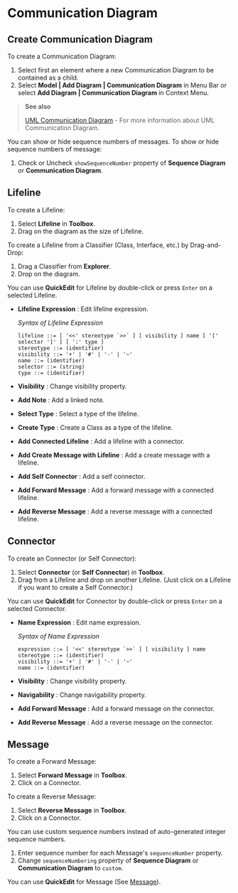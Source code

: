 # Communication Diagram

## Create Communication Diagram

To create a Communication Diagram:

1. Select first an element where a new Communication Diagram to be contained as a child.
2. Select **Model \| Add Diagram \| Communication Diagram** in Menu Bar or select **Add Diagram \| Communication Diagram** in Context Menu.

> **See also**
>
> [UML Communication Diagram](http://www.uml-diagrams.org/communication-diagrams.html) - For more information about UML Communication Diagram.

You can show or hide sequence numbers of messages. To show or hide sequence numbers of message:

1. Check or Uncheck `showSequenceNumber` property of **Sequence Diagram** or **Communication Diagram**.

## Lifeline

To create a Lifeline:

1. Select **Lifeline** in **Toolbox**.
2. Drag on the diagram as the size of Lifeline.

To create a Lifeline from a Classifier \(Class, Interface, etc.\) by Drag-and-Drop:

1. Drag a Classifier from **Explorer**.
2. Drop on the diagram.

You can use **QuickEdit** for Lifeline by double-click or press `Enter` on a selected Lifeline.

* **Lifeline Expression** : Edit lifeline expression.

  _Syntax of Lifeline Expression_

  ```text
  lifeline ::= [ '<<' stereotype `>>` ] [ visibility ] name [ '[' selector ']' ] [ ':' type ]
  stereotype ::= (identifier)
  visibility ::= '+' | '#' | '-' | '~'
  name ::= (identifier)
  selector ::= (string)
  type ::= (identifier)
  ```

* **Visibility** : Change visibility property.
* **Add Note** : Add a linked note.
* **Select Type** : Select a type of the lifeline.
* **Create Type** : Create a Class as a type of the lifeline.
* **Add Connected Lifeline** : Add a lifeline with a connector.
* **Add Create Message with Lifeline** : Add a create message with a lifeline.
* **Add Self Connector** : Add a self connector.
* **Add Forward Message** : Add a forward message with a connected lifeline.
* **Add Reverse Message** : Add a reverse message with a connected lifeline.

## Connector

To create an Connector \(or Self Connector\):

1. Select **Connector** \(or **Self Connector**\) in **Toolbox**.
2. Drag from a Lifeline and drop on another Lifeline. \(Just click on a Lifeline if you want to create a Self Connector.\)

You can use **QuickEdit** for Connector by double-click or press `Enter` on a selected Connector.

* **Name Expression** : Edit name expression.

  _Syntax of Name Expression_

  ```text
  expression ::= [ '<<' stereotype `>>` ] [ visibility ] name
  stereotype ::= (identifier)
  visibility ::= '+' | '#' | '-' | '~'
  name ::= (identifier)
  ```

* **Visibility** : Change visibility property.
* **Navigability** : Change navigability property.
* **Add Forward Message** : Add a forward message on the connector.
* **Add Reverse Message** : Add a reverse message on the connector.

## Message

To create a Forward Message:

1. Select **Forward Message** in **Toolbox**.
2. Click on a Connector.

To create a Reverse Message:

1. Select **Reverse Message** in **Toolbox**.
2. Click on a Connector.

You can use custom sequence numbers instead of auto-generated integer sequence numbers.

1. Enter sequence number for each Message's `sequenceNumber` property.
2. Change `sequenceNumbering` property of **Sequence Diagram** or **Communication Diagram** to `custom`.

You can use **QuickEdit** for Message \(See [Message](sequence-diagram.md#message)\).

